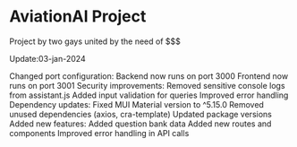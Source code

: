 # AviationAI Project
Project by two gays united by the need of $$$

Update:03-jan-2024

Changed port configuration:
Backend now runs on port 3000
Frontend now runs on port 3001
Security improvements:
Removed sensitive console logs from assistant.js
Added input validation for queries
Improved error handling
Dependency updates:
Fixed MUI Material version to ^5.15.0
Removed unused dependencies (axios, cra-template)
Updated package versions
Added new features:
Added question bank data
Added new routes and components
Improved error handling in API calls

